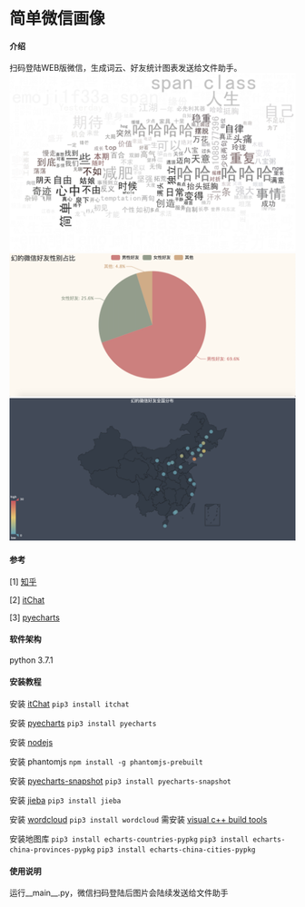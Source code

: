 # 简单微信画像

#### 介绍
扫码登陆WEB版微信，生成词云、好友统计图表发送给文件助手。
![词云](images/example1.png)
![饼图](images/example2.png)
![地理坐标系](images/example3.png)


#### 参考
[1] [知乎](https://zhuanlan.zhihu.com/p/26514576)

[2] [itChat](https://github.com/littlecodersh/ItChat)

[3] [pyecharts](http://pyecharts.org/#/zh-cn/prepare)


#### 软件架构
python 3.7.1


#### 安装教程

安装 [itChat](https://github.com/littlecodersh/ItChat) `pip3 install itchat`

安装 [pyecharts](http://pyecharts.org/#/zh-cn/prepare) `pip3 install pyecharts`

安装 [nodejs](https://nodejs.org/en/download/)

安装 phantomjs `npm install -g phantomjs-prebuilt`

安装 [pyecharts-snapshot](http://pyecharts.org/#/zh-cn/prepare) `pip3 install pyecharts-snapshot`

安装 [jieba](https://github.com/fxsjy/jieba) `pip3 install jieba`

安装 [wordcloud](https://github.com/amueller/word_cloud) `pip3 install wordcloud`
需安装 [visual c++ build tools](http://go.microsoft.com/fwlink/?LinkId=691126)

安装地图库
`pip3 install echarts-countries-pypkg`
`pip3 install echarts-china-provinces-pypkg`
`pip3 install echarts-china-cities-pypkg`

#### 使用说明

运行__main__.py，微信扫码登陆后图片会陆续发送给文件助手
